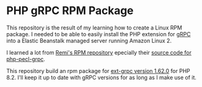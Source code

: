# PHP gRPC RPM Package

This repository is the result of my learning how to create a Linux RPM package. I needed to be able to easily install the PHP extension for [gRPC](https://grpc.io/) into a Elastic Beanstalk managed server running Amazon Linux 2.

I learned a lot from [Remi's RPM repository](https://blog.remirepo.net/) epecially their [source code for php-pecl-grpc](https://git.remirepo.net/cgit/rpms/php/pecl/php-pecl-grpc.git/).

This repository build an rpm package for [ext-grpc version 1.62.0](https://pecl.php.net/package/gRPC/1.62.0) for PHP 8.2. I'll keep it up to date with gRPC versions for as long as I make use of it.
